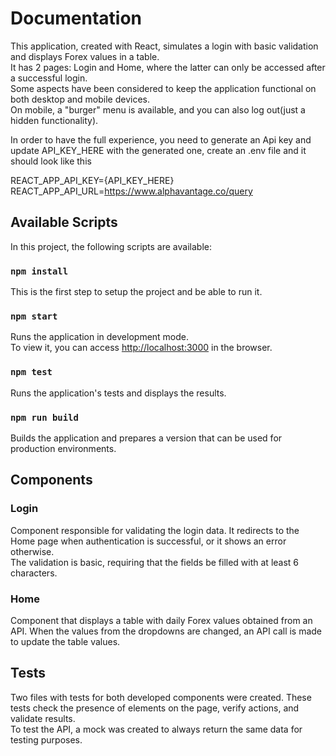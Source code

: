 # Documentation

This application, created with React, simulates a login with basic validation and displays Forex values in a table.  
It has 2 pages: Login and Home, where the latter can only be accessed after a successful login.  
Some aspects have been considered to keep the application functional on both desktop and mobile devices.  
On mobile, a "burger" menu is available, and you can also log out(just a hidden functionality).  
  
In order to have the full experience, you need to generate an Api key and update API_KEY_HERE with the generated one, create an .env file and it should look like this 

REACT_APP_API_KEY={API_KEY_HERE}<br />
REACT_APP_API_URL=https://www.alphavantage.co/query

## Available Scripts

In this project, the following scripts are available:

### `npm install`

This is the first step to setup the project and be able to run it.

### `npm start`

Runs the application in development mode.  
To view it, you can access [http://localhost:3000](http://localhost:3000) in the browser.

### `npm test`

Runs the application's tests and displays the results.

### `npm run build`

Builds the application and prepares a version that can be used for production environments.

## Components

### Login

Component responsible for validating the login data. It redirects to the Home page when authentication is successful, or it shows an error otherwise.  
The validation is basic, requiring that the fields be filled with at least 6 characters.

### Home

Component that displays a table with daily Forex values obtained from an API. When the values from the dropdowns are changed, an API call is made to update the table values.

## Tests

Two files with tests for both developed components were created. These tests check the presence of elements on the page, verify actions, and validate results.  
To test the API, a mock was created to always return the same data for testing purposes.
